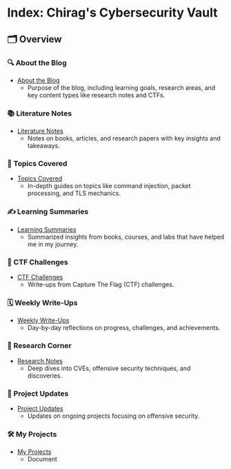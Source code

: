 # Index: Chirag's Cybersecurity Vault

## 🗂 Overview

<div class="divider"></div>

### 🔍 About the Blog
- [About the Blog](./aboutblog.md)
  - Purpose of the blog, including learning goals, research areas, and key content types like research notes and CTFs.

<div class="divider"></div>

### 📚 Literature Notes
- [Literature Notes](./Literature%20Notes.md)
  - Notes on books, articles, and research papers with key insights and takeaways.

<div class="divider"></div>

### 🔐 Topics Covered
- [Topics Covered](./Topics%20Covered.md)
  - In-depth guides on topics like command injection, packet processing, and TLS mechanics.

<div class="divider"></div>

### ✍️ Learning Summaries
- [Learning Summaries](./Learning%20Summaries.md)
  - Summarized insights from books, courses, and labs that have helped me in my journey.

<div class="divider"></div>

### 🏁 CTF Challenges
- [CTF Challenges](./CTF%20Challenges.md)
  - Write-ups from Capture The Flag (CTF) challenges.

<div class="divider"></div>

### 🗓️ Weekly Write-Ups
- [Weekly Write-Ups](./Weekly%20Write-Ups.md)
  - Day-by-day reflections on progress, challenges, and achievements.

<div class="divider"></div>

### 🔬 Research Corner
- [Research Notes](./Research%20Notes.md)
  - Deep dives into CVEs, offensive security techniques, and discoveries.

<div class="divider"></div>

### 🚀 Project Updates
- [Project Updates](./Project%20Updates.md)
  - Updates on ongoing projects focusing on offensive security.

<div class="divider"></div>

### 🛠️ My Projects
- [My Projects](./My%20Projects.md)
  - Document
